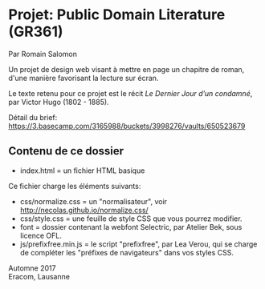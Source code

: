 # Projet: Public Domain Literature (GR361)

Par Romain Salomon

Un projet de design web visant à mettre en page un chapitre de roman, d'une manière favorisant la lecture sur écran.

Le texte retenu pour ce projet est le récit *Le Dernier Jour d’un condamné*, par Victor Hugo (1802 - 1885).

Détail du brief: https://3.basecamp.com/3165988/buckets/3998276/vaults/650523679

## Contenu de ce dossier

- index.html = un fichier HTML basique

Ce fichier charge les éléments suivants:

- css/normalize.css = un "normalisateur", voir http://necolas.github.io/normalize.css/
- css/style.css = une feuille de style CSS que vous pourrez modifier.
- font = dossier contenant la webfont Selectric, par Atelier Bek, sous licence OFL.
- js/prefixfree.min.js = le script "prefixfree", par Lea Verou, qui se charge de compléter les "préfixes de navigateurs" dans vos styles CSS.

Automne 2017  
Eracom, Lausanne
